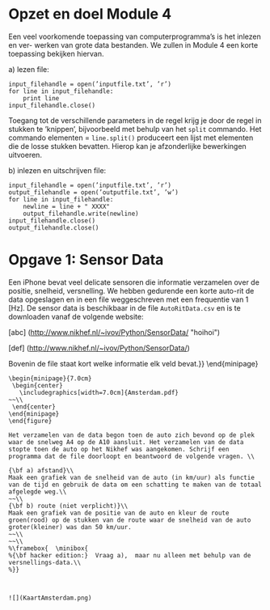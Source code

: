 
# Opzet en doel Module 4

Een veel voorkomende toepassing van computerprogramma’s is het inlezen en ver- werken van grote data bestanden. We zullen in Module 4 een korte toepassing bekijken hiervan.

a) lezen file:

	input_filehandle = open(’inputfile.txt’, ’r’)
	for line in input_filehandle:
        print line
	input_filehandle.close()

Toegang tot de verschillende parameters in de regel krijg je door de regel in stukken te ’knippen’, bijvoorbeeld met behulp van het `split` commando. Het commando elementen = `line.split()` produceert een lijst met elementen die de losse stukken bevatten. Hierop kan je afzonderlijke bewerkingen uitvoeren.


b) inlezen en uitschrijven file:

	input_filehandle = open(’inputfile.txt’, ’r’)
	output_filehandle = open(’outputfile.txt’, ’w’)
	for line in input_filehandle:
        newline = line + " XXXX"
        output_filehandle.write(newline)
    input_filehandle.close()
    output_filehandle.close()
    
    
# Opgave 1: Sensor Data 
    
Een iPhone bevat veel delicate sensoren die informatie verzamelen over de 
positie, snelheid, versnelling. We hebben gedurende een korte auto-rit de 
data opgeslagen en in een file weggeschreven met een frequentie van 1 [Hz]. 
De sensor data is beschikbaar in de file `AutoRitData.csv` en is te downloaden 
vanaf de volgende website: 

[abc] (http://www.nikhef.nl/~ivov/Python/SensorData/ "hoihoi")


[def] (http://www.nikhef.nl/~ivov/Python/SensorData/)




Bovenin de file staat kort welke informatie elk veld bevat.}}
\end{minipage}
~~~~~~~~~
\begin{minipage}{7.0cm}
 \begin{center}
   \includegraphics[width=7.0cm]{Amsterdam.pdf}
~~\\
 \end{center}
\end{minipage}
\end{figure}

Het verzamelen van de data begon toen de auto zich bevond op de plek waar de snelweg A4 op de A10 aansluit. Het verzamelen van de data stopte toen de auto op het Nikhef was aangekomen. Schrijf een programma dat de file doorloopt en beantwoord de volgende vragen. \\

{\bf a) afstand}\\
Maak een grafiek van de snelheid van de auto (in km/uur) als functie van de tijd en gebruik de data om een schatting te maken van de totaal afgelegde weg.\\
~~\\
{\bf b) route (niet verplicht)}\\
Maak een grafiek van de positie van de auto en kleur de route groen(rood) op de stukken van de route waar de snelheid van de auto groter(kleiner) was dan 50 km/uur.
~~\\
~~\\
%\framebox{  \minibox{  
%{\bf hacker edition:}  Vraag a),  maar nu alleen met behulp van de versnellings-data.\\
%}}



![](KaartAmsterdam.png)


